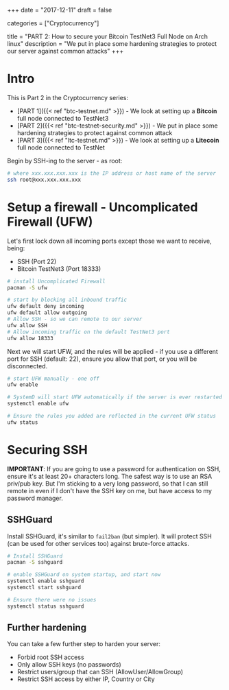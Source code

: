 +++
date = "2017-12-11"
draft = false

categories = ["Cryptocurrency"]

title = "PART 2: How to secure your Bitcoin TestNet3 Full Node on Arch linux"
description = "We put in place some hardening strategies to protect our server against common attacks"
+++
# Intro

This is Part 2 in the Cryptocurrency series:

* [PART 1]({{< ref "btc-testnet.md" >}}) - We look at setting up a **Bitcoin** full node connected to TestNet3
* [PART 2]({{< ref "btc-testnet-security.md" >}}) - We put in place some hardening strategies to protect against common attack
* [PART 3]({{< ref "ltc-testnet.md" >}}) - We look at setting up a **Litecoin** full node connected to TestNet

Begin by SSH-ing to the server - as root:

``` bash
# where xxx.xxx.xxx.xxx is the IP address or host name of the server
ssh root@xxx.xxx.xxx.xxx
```

# Setup a firewall - Uncomplicated Firewall (UFW)

Let's first lock down all incoming ports except those we want to receive, being:

* SSH (Port 22)
* Bitcoin TestNet3 (Port 18333)

``` bash
# install Uncomplicated Firewall
pacman -S ufw

# start by blocking all inbound traffic
ufw default deny incoming
ufw default allow outgoing
# Allow SSH - so we can remote to our server
ufw allow SSH
# Allow incoming traffic on the default TestNet3 port
ufw allow 18333
```

Next we will start UFW, and the rules will be applied - if you use a different port for SSH (default: 22), ensure you allow that port, or you will be disconnected.

``` bash
# start UFW manually - one off
ufw enable

# SystemD will start UFW automatically if the server is ever restarted
systemctl enable ufw

# Ensure the rules you added are reflected in the current UFW status
ufw status
```

# Securing SSH

**IMPORTANT**: If you are going to use a password for authentication on SSH, ensure it's at least 20+ characters long. The safest way is to use an RSA priv/pub key. But I'm sticking to a very long password, so that I can still remote in even if I don't have the SSH key on me, but have access to my password manager.

## SSHGuard

Install SSHGuard, it's similar to `fail2ban` (but simpler). It will protect SSH (can be used for other services too) against brute-force attacks.

``` bash
# Install SSHGuard
pacman -S sshguard

# enable SSHGuard on system startup, and start now
systemctl enable sshguard
systemctl start sshguard

# Ensure there were no issues
systemctl status sshguard
```

## Further hardening

You can take a few further step to harden your server:

* Forbid root SSH access
* Only allow SSH keys (no passwords) 
* Restrict users/group that can SSH (AllowUser/AllowGroup)
* Restrict SSH access by either IP, Country or City